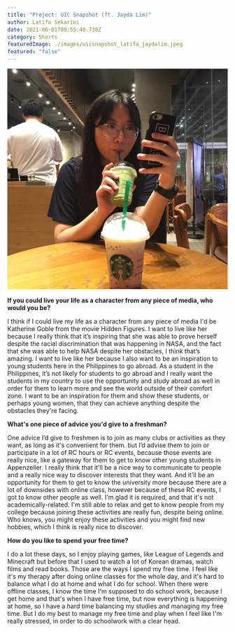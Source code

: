 ```yaml
---
title: "Project: UIC Snapshot (ft. Jayda Lim)"
author: Latifa Sekarini
date: 2021-06-01T09:55:40.738Z
category: Shorts
featuredImage: ./images/uicsnapshot_latifa_jaydalim.jpeg
featured: "false"
---
```

![](images/uicsnapshot_latifa_jaydalim.jpeg)

<!--StartFragment-->

**If you could live your life as a character from any piece of media, who would you be?**

I think if I could live my life as a character from any piece of media I'd be Katherine Goble from the movie Hidden Figures. I want to live like her because I really think that it’s inspiring that she was able to prove herself despite the racial discrimination that was happening in NASA, and the fact that she was able to help NASA despite her obstacles, I think that’s amazing. I want to live like her because I also want to be an inspiration to young students here in the Philippines to go abroad. As a student in the Philippines, it’s not likely for students to go abroad and I really want the students in my country to use the opportunity and study abroad as well in order for them to learn more and see the world outside of their comfort zone. I want to be an inspiration for them and show these students, or perhaps young women, that they can achieve anything despite the obstacles they're facing.



**What's one piece of advice you'd give to a freshman?**

One advice I’d give to freshmen is to join as many clubs or activities as they want, as long as it's convenient for them. but I’d advise them to join or participate in a lot of RC hours or RC events, because those events are really nice, like a gateway for them to get to know other young students in Appenzeller. I really think that it'll be a nice way to communicate to people and a really nice way to discover interests that they want. And it'll be an opportunity for them to get to know the university more because there are a lot of downsides with online class, however because of these RC events, I got to know other people as well. I'm glad it is required, and that it's not academically-related. I'm still able to relax and get to know people from my college because joining these activities are really fun, despite being online. Who knows, you might enjoy these activities and you might find new hobbies, which I think is really nice to discover.



**How do you like to spend your free time?**

I do a lot these days, so I enjoy playing games, like League of Legends and Minecraft but before that I used to watch a lot of Korean dramas, watch films and read books. Those are the ways I spend my free time. I feel like it's my therapy after doing online classes for the whole day, and it's hard to balance what I do at home and what I do for school. When there were offline classes, I know the time I'm supposed to do school work, because I get home and that's when I have free time, but now everything is happening at home, so I have a hard time balancing my studies and managing my free time. But I do my best to manage my free time and play when I feel like I'm really stressed, in order to do schoolwork with a clear head.

<!--EndFragment-->